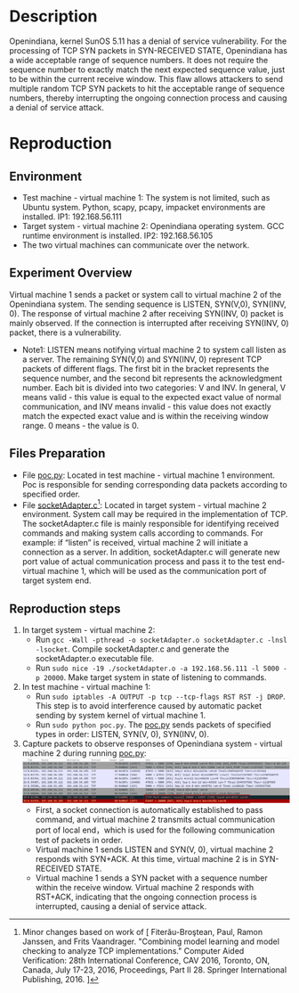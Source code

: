 # Description
Openindiana, kernel SunOS 5.11 has a denial of service vulnerability. For the processing of TCP SYN packets in SYN-RECEIVED STATE, Openindiana has a wide acceptable range of sequence numbers. It does not require the sequence number to exactly match the next expected sequence value, just to be within the current receive window. This flaw allows attackers to send multiple random TCP SYN packets to hit the acceptable range of sequence numbers, thereby interrupting the ongoing connection process and causing a denial of service attack.

# Reproduction
## Environment
* Test machine - virtual machine 1: The system is not limited, such as Ubuntu system. Python, scapy, pcapy, impacket environments are installed. IP1: 192.168.56.111
* Target system - virtual machine 2: Openindiana operating system. GCC runtime environment is installed. IP2: 192.168.56.105
* The two virtual machines can communicate over the network.

## Experiment Overview
Virtual machine 1 sends a packet or system call to virtual machine 2 of the Openindiana system. The sending sequence is LISTEN, SYN(V,0), SYN(INV, 0). The response of virtual machine 2 after receiving SYN(INV, 0) packet is mainly observed. If the connection is interrupted after receiving SYN(INV, 0) packet, there is a vulnerability. 
* Note1: LISTEN means notifying virtual machine 2 to system call listen as a server. The remaining SYN(V,0) and SYN(INV, 0) represent TCP packets of different flags. The first bit in the bracket represents the sequence number, and the second bit represents the acknowledgment number. Each bit is divided into two categories: V and INV. ​​In general​​, V means valid - this value is equal to the expected exact value of normal communication, and INV means invalid - this value does not exactly match the expected exact value and is within the receiving window range. 0 means - the value is 0.

## Files Preparation
* File [poc.py](https://github.com/zq-star/TCP-Vuln-Report/blob/master/Openindiana%20minimal/tcp-syn-in-syn-received/poc.py): Located in test machine - virtual machine 1 environment. Poc is responsible for sending corresponding data packets according to specified order. 
* File [socketAdapter.c](https://github.com/zq-star/TCP-Vuln-Report/blob/master/Openindiana%20minimal/SutAdapter/socketAdapter.c)[^socketAdapterCode]: Located in target system - virtual machine 2 environment. System call may be required in the implementation of TCP. The socketAdapter.c file is mainly responsible for identifying received commands and making system calls according to commands. For example: if “listen” is received, virtual machine 2 will initiate a connection as a server. In addition, socketAdapter.c will generate new port value of actual communication process and pass it to the test end-virtual machine 1, which will be used as the communication port of target system end.

## Reproduction steps
1. In target system - virtual machine 2:
   * Run `gcc -Wall -pthread -o socketAdapter.o socketAdapter.c -lnsl -lsocket`. Compile socketAdapter.c and generate the socketAdapter.o executable file. 
   * Run `sudo nice -19 ./socketAdapter.o -a 192.168.56.111 -l 5000 -p 20000`. Make target system in state of listening to commands.
2. In test machine - virtual machine 1:
   * Run `sudo iptables -A OUTPUT -p tcp --tcp-flags RST RST -j DROP`. This step is to avoid interference caused by automatic packet sending by system kernel of virtual machine 1.
   * Run `sudo python poc.py`. The [poc.py](https://github.com/zq-star/TCP-Vuln-Report/blob/master/Openindiana%20minimal/tcp-syn-in-syn-received/poc.py) sends packets of specified types in order: LISTEN, SYN(V, 0), SYN(INV, 0).
3. Capture packets to observe responses of Openindiana system - virtual machine 2 during running [poc.py](https://github.com/zq-star/TCP-Vuln-Report/blob/master/Openindiana%20minimal/tcp-syn-in-syn-received/poc.py):
![packets](https://github.com/zq-star/TCP-Vuln-Report/blob/master/Openindiana%20minimal/pictures/tcp-syn-in-syn-received-1.png)
   * First, a socket connection is automatically established to pass command, and virtual machine 2 transmits actual communication port of local end，which is used for the following communication test of packets in order.
   * Virtual machine 1 sends LISTEN and SYN(V, 0), virtual machine 2 responds with SYN+ACK. At this time, virtual machine 2 is in SYN-RECEIVED STATE.
   * Virtual machine 1 sends a SYN packet with a sequence number within the receive window. Virtual machine 2 responds with RST+ACK, indicating that the ongoing connection process is interrupted, causing a denial of service attack.
  
[^socketAdapterCode]: Minor changes based on work of [ Fiterău-Broştean, Paul, Ramon Janssen, and Frits Vaandrager. "Combining model learning and model checking to analyze TCP implementations." Computer Aided Verification: 28th International Conference, CAV 2016, Toronto, ON, Canada, July 17-23, 2016, Proceedings, Part II 28. Springer International Publishing, 2016. ]


